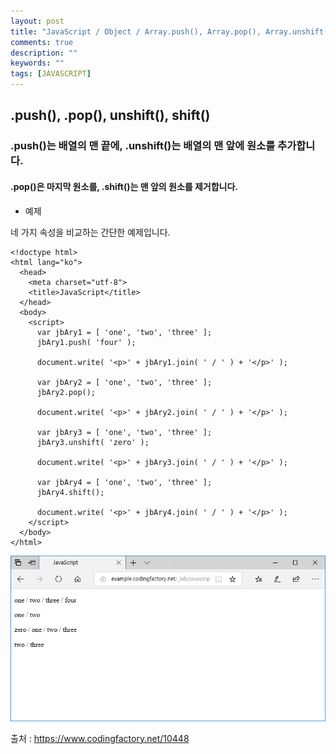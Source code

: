 ```yaml
---
layout: post
title: "JavaScript / Object / Array.push(), Array.pop(), Array.unshift(), Array.shift() - 배열에 원소 추가/제거 하기"
comments: true
description: ""
keywords: ""
tags: [JAVASCRIPT]
---
```


## .push(), .pop(), unshift(), shift()

### .push()는 배열의 맨 끝에, .unshift()는 배열의 맨 앞에 원소를 추가합니다.

#### .pop()은 마지막 원소를, .shift()는 맨 앞의 원소를 제거합니다.

- 예제

네 가지 속성을 비교하는 간단한 예제입니다.

```
<!doctype html>
<html lang="ko">
  <head>
    <meta charset="utf-8">
    <title>JavaScript</title>
  </head>
  <body>
    <script>
      var jbAry1 = [ 'one', 'two', 'three' ];
      jbAry1.push( 'four' );

      document.write( '<p>' + jbAry1.join( ' / ' ) + '</p>' );

      var jbAry2 = [ 'one', 'two', 'three' ];
      jbAry2.pop();

      document.write( '<p>' + jbAry2.join( ' / ' ) + '</p>' );

      var jbAry3 = [ 'one', 'two', 'three' ];
      jbAry3.unshift( 'zero' );

      document.write( '<p>' + jbAry3.join( ' / ' ) + '</p>' );

      var jbAry4 = [ 'one', 'two', 'three' ];
      jbAry4.shift();
      
      document.write( '<p>' + jbAry4.join( ' / ' ) + '</p>' );
    </script>
  </body>
</html>
```

![javascript-tutorial-array-add-remove-element-01](/images/javascript/javascript-tutorial-array-add-remove-element-01.png)

출처 : https://www.codingfactory.net/10448